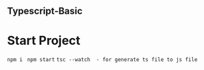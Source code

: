 ## Typescript-Basic

# Start Project
`npm i `
`npm start`
`tsc --watch  - for generate ts file to js file`

